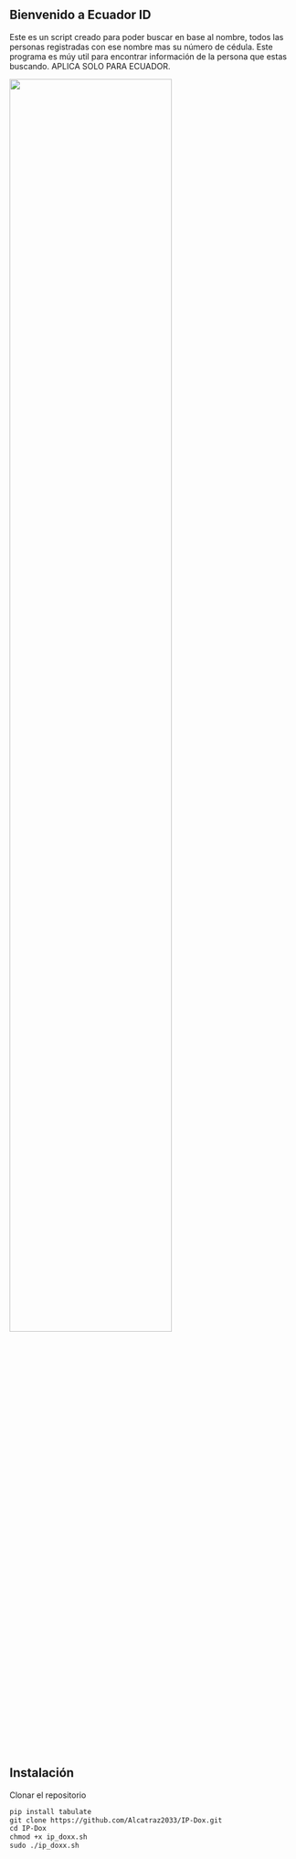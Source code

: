 ## Bienvenido a Ecuador ID

Este es un script creado para poder buscar en base al nombre, todos las personas registradas con ese nombre mas su número de cédula. Este programa es 
múy util para encontrar información de la persona que estas buscando. APLICA SOLO PARA ECUADOR.

<p align="left">
	<img src="https://i.imgur.com/wjPgSvH.png" width="75%" height="75%" align="">
</p>

## Instalación

Clonar el repositorio

```markdown
pip install tabulate
git clone https://github.com/Alcatraz2033/IP-Dox.git
cd IP-Dox
chmod +x ip_doxx.sh
sudo ./ip_doxx.sh
```
